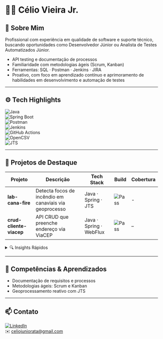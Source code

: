 # 🧑‍💻 Célio Vieira Jr.

## 🚀 Sobre Mim

Profissional com experiência em qualidade de software e suporte técnico, buscando oportunidades como Desenvolvedor Júnior ou Analista de Testes Automatizados Júnior.  

- API testing e documentação de processos  
- Familiaridade com metodologias ágeis (Scrum, Kanban)  
- Ferramentas: SQL · Postman · Jenkins · JIRA  
- Proativo, com foco em aprendizado contínuo e aprimoramento de habilidades em desenvolvimento e automação de testes  

---

## ⚙️ Tech Highlights

![Java](https://img.shields.io/badge/Java-17-blue)  
![Spring Boot](https://img.shields.io/badge/Spring_Boot-3.3.x-brightgreen)  
![Postman](https://img.shields.io/badge/Postman-API_testing-orange)  
![Jenkins](https://img.shields.io/badge/Jenkins-CI%2FCD-blueviolet)  
![GitHub Actions](https://img.shields.io/badge/GitHub_Actions-automation-purple)  
![OpenCSV](https://img.shields.io/badge/OpenCSV-5.11-yellow)  
![JTS](https://img.shields.io/badge/JTS-1.19.0-teal)  

---

## 🌟 Projetos de Destaque

| Projeto                 | Descrição                                              | Tech Stack              | Build                             | Cobertura      |
|-------------------------|--------------------------------------------------------|-------------------------|-----------------------------------|----------------|
| **lab-cana-fire**       | Detecta focos de incêndio em canaviais via geoprocesso | Java · Spring · JTS     | ![Pass](https://img.shields.io/badge/build-passing-brightgreen)   | -              |
| **crud-cliente-viacep** | API CRUD que preenche endereço via ViaCEP              | Java · Spring · WebFlux | ![Pass](https://img.shields.io/badge/build-passing-brightgreen)   | –              |

<details>
<summary>🔍 Insights Rápidos</summary>

- **lab-cana-fire**  
  - Ingestão reativa (`Flux`) de CSV do INPE  
  - Spatial join com JTS para mapear eventos em fazendas  
  - Persistência em H2, UI Thymeleaf e notificações por e-mail  
  - Testes unitários e de integração ⇒ cobertura ≥ 70%  

- **crud-cliente-viacep**  
  - Endpoints RESTful para CRUD de clientes  
  - Integração com ViaCEP via `WebClient`  
  - Uso de DTOs para separar input/output  
  - Banco H2 in-memory para testes locais  

</details>

---

## 🎯 Competências & Aprendizados

- Documentação de requisitos e processos  
- Metodologias ágeis: Scrum e Kanban  
- Geoprocessamento reativo com JTS  

---

## 📫 Contato

[![LinkedIn](https://img.shields.io/badge/LinkedIn-celiovieirajr-blue)](https://www.linkedin.com/in/celiovieirajr)  
✉️ celiojuniorata@gmail.com  


